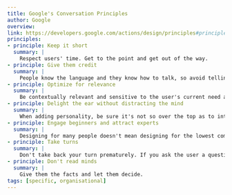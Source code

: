 ```yaml
---
title: Google's Conversation Principles
author: Google
overview:
link: https://developers.google.com/actions/design/principles#principles_to_design_by
principles:
- principle: Keep it short
  summary: |
    Respect users' time. Get to the point and get out of the way.
- principle: Give them credit
  summary: |
    People know the language and they know how to talk, so avoid telling them how to speak and putting words in their mouth. Instead focus on natural ways to progress the dialog forward.
- principle: Optimize for relevance
  summary: |
    Be contextually relevant and sensitive to the user's current need and the environment a user might be in.
- principle: Delight the ear without distracting the mind
  summary: |
    When adding personality, be sure it's not so over the top as to interfere with a user's task.
- principle: Engage beginners and attract experts
  summary: |
    Designing for many people doesn't mean designing for the lowest common denominator.
- principle: Take turns
  summary: |
    Don't take back your turn prematurely. If you ask the user a question (yield your turn), don't throw in an additional instruction that gets in the way of their right to answer you.
- principle: Don't read minds
  summary: |
    Give them the facts and let them decide.
tags: [specific, organisational]
---
```

